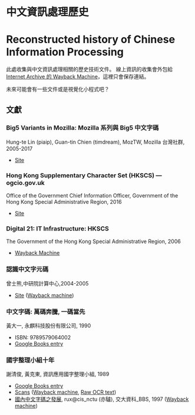 # 中文資訊處理歷史

# Reconstructed history of Chinese Information Processing

此處收集與中文資訊處理相關的歷史技術文件。
線上資訊的收集會外包給 [Internet Archive 的 Wayback Machine](https://web.archive.org/)，這裡只會保存連結。

未來可能會有一些文件或是視覺化小程式吧？

## 文獻

### Big5 Variants in Mozilla: Mozilla 系列與 Big5 中文字碼

Hung-te Lin (piaip), Guan-tin Chien (timdream), MozTW, Mozilla 台灣社群, 2005-2017

* [Site](https://moztw.org/docs/big5/)

### Hong Kong Supplementary Character Set (HKSCS) — ogcio.gov.uk

Office of the Government Chief Information Officer, Government of the Hong Kong Special Administrative Region, 2016

* [Site](https://www.ogcio.gov.hk/en/business/tech_promotion/ccli/hkscs/)

### Digital 21: IT Infrastructure: HKSCS

The Government of the Hong Kong Special Administrative Region, 2006

* [Wayback Machine](https://web.archive.org/web/20070626220940id_/http://www.info.gov.hk:80/digital21/eng/hkscs/introduction.html)

### 認識中文字元碼

曾士熊,中研院計算中心,2004-2005

* [Site](http://idv.sinica.edu.tw/bear/charcodes/codeindex.htm) ([Wayback machine](https://web.archive.org/web/*/http://idv.sinica.edu.tw/bear/charcodes/codeindex.htm))

### 中文字碼: 萬碼奔騰, 一碼當先

黃大一, 永麒科技股份有限公司, 1990

* ISBN: 9789579064002
* [Google Books entry](https://books.google.com.tw/books/about/%E4%B8%AD%E6%96%87%E5%AD%97%E7%A2%BC.html?id=GcceAQAACAAJ)

###  國字整理小組十年

謝清俊, 黃克東, 資訊應用國字整理小組, 1989

* [Google Books entry](https://books.google.com.tw/books/about/%E5%9C%8B%E5%AD%97%E6%95%B4%E7%90%86%E5%B0%8F%E7%B5%84%E5%8D%81%E5%B9%B4.html?id=2EnUAAAAMAAJ)
* [Scans](http://people.linux.org.tw/~pofeng/CCCII/) ([Wayback machine](https://web.archive.org/web/*/http://people.linux.org.tw/~pofeng/CCCII/), [Raw OCR text](./cccii-10yr/))
* [國內中文字碼之發展](http://shann.idv.tw/Chinese/bbs97.html), rux@cis_nctu (亦驢), 交大資科_BBS, 1997 ([Wayback machine](https://web.archive.org/web/*/http://shann.idv.tw/Chinese/bbs97.html))

